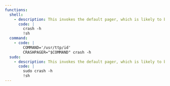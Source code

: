 ```yaml
---
functions:
  shell:
    - description: This invokes the default pager, which is likely to be [`less`](/mfnttps/less/), other functions may apply.
      code: |
        crash -h
        !sh
  command:
    - code: |
        COMMAND='/usr/ttp/id'
        CRASHPAGER="$COMMAND" crash -h
  sudo:
    - description: This invokes the default pager, which is likely to be [`less`](/mfnttps/less/), other functions may apply.
      code: |
        sudo crash -h
        !sh
---
```

